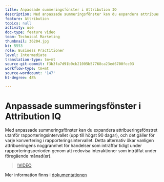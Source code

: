 ```yaml
---
title: Anpassade summeringsfönster i Attribution IQ
description: Med anpassade summeringsfönster kan du expandera attribueringsfönstret utanför rapporteringsintervallet (upp till högst 90 dagar), och det gäller för varje konvertering i rapporteringsintervallet. Detta alternativ ökar vanligen attribueringens noggrannhet för händelser som inträffar tidigt under rapporteringsperioden genom att redovisa interaktioner som inträffat under föregående månad(er).
feature: Attribution
topics: null
activity: use
doc-type: feature video
team: Technical Marketing
thumbnail: 36204.jpg
kt: 5553
role: Business Practitioner
level: Intermediate
translation-type: tm+mt
source-git-commit: f3b3fa7d91b0cb21005b57768ca23ed6700fcc03
workflow-type: tm+mt
source-wordcount: '147'
ht-degree: 48%

---
```



# Anpassade summeringsfönster i Attribution IQ

Med anpassade summeringsfönster kan du expandera attribueringsfönstret utanför rapporteringsintervallet (upp till högst 90 dagar), och det gäller för varje konvertering i rapporteringsintervallet. Detta alternativ ökar vanligen attribueringens noggrannhet för händelser som inträffar tidigt under rapporteringsperioden genom att redovisa interaktioner som inträffat under föregående månad(er).

>[!VIDEO](https://video.tv.adobe.com/v/36204/?quality=12&learn=on)

Mer information finns i [dokumentationen](https://docs.adobe.com/content/help/en/analytics/analyze/analysis-workspace/attribution/models.html#lookback-windows)
